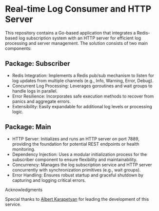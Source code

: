 # Real-time Log Consumer and HTTP Server
This repository contains a Go-based application that integrates a Redis-based log subscription system with an HTTP server for efficient log processing and server management. The solution consists of two main components:

## Package: Subscriber
- Redis Integration: Implements a Redis pub/sub mechanism to listen for log updates from multiple channels (e.g., Info, Warning, Error, Debug).
- Concurrent Log Processing: Leverages goroutines and wait groups to handle logs in parallel.
- Error Resilience: Incorporates safe execution methods to recover from panics and aggregate errors.
- Extensibility: Easily expandable for additional log levels or processing logic.

## Package: Main
- HTTP Server: Initializes and runs an HTTP server on port 7889, providing the foundation for potential REST endpoints or health monitoring.
- Dependency Injection: Uses a modular initialization process for the subscriber component to ensure flexibility and maintainability.
- Concurrency: Manages the log subscription service and HTTP server concurrently with synchronization primitives (e.g., wait groups).
- Error Handling: Ensures robust startup and graceful shutdown by capturing and logging critical errors.

Acknowledgments

Special thanks to [Albert Karapetyan](https://github.com/AlbertKarapetyan) for leading the development of this service.